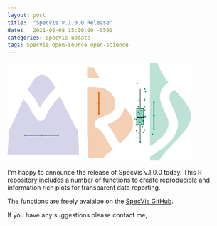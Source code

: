 ```yaml
---
layout: post
title:  "SpecVis v.1.0.0 Release"
date:   2021-05-08 15:00:00 -0500
categories: SpecVis update
tags: SpecVis open-source open-science
---
```


![SpecVis](/assets/images/Logo.jpg)

I'm happy to announce the release of SpecVis v.1.0.0 today. This R repository includes a number of functions to create reproducible and information rich plots for transparent data reporting.

The functions are freely avaialbe on the [SpecVis GitHub](https://github.com/HJZollner/SpecVis/releases).

If you have any suggestions please contact me,
